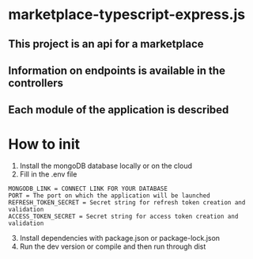 # marketplace-typescript-express.js

## This project is an api for a marketplace

## Information on endpoints is available in the controllers

## Each module of the application is described

# How to init

1. Install the mongoDB database locally or on the cloud
2. Fill in the .env file

```
MONGODB_LINK = CONNECT LINK FOR YOUR DATABASE
PORT = The port on which the application will be launched
REFRESH_TOKEN_SECRET = Secret string for refresh token creation and validation
ACCESS_TOKEN_SECRET = Secret string for access token creation and validation
```

3. Install dependencies with package.json or package-lock.json
4. Run the dev version or compile and then run through dist
